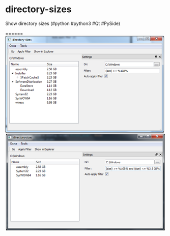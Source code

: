# directory-sizes
Show directory sizes (#python #python3 #Qt #PySide)

======
![](https://raw.githubusercontent.com/gil9red/directory-sizes/master/screenshot.png)

